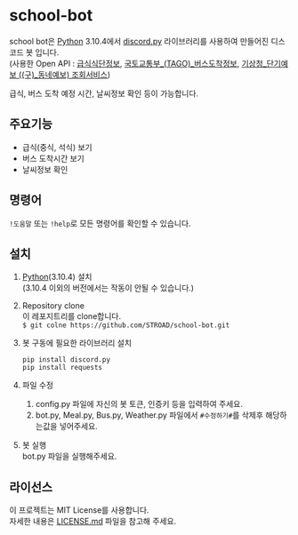 # school-bot

school bot은 [Python](https://www.python.org) 3.10.4에서 [discord.py](https://github.com/Rapptz/discord.py) 라이브러리를 사용하여 만들어진 디스코드 봇 입니다.  
(사용한 Open API : [급식식단정보](https://open.neis.go.kr/portal/data/service/selectServicePage.do?page=1&rows=10&sortColumn=&sortDirection=&infId=OPEN17320190722180924242823&infSeq=2), [국토교통부_(TAGO)_버스도착정보](https://www.data.go.kr/tcs/dss/selectApiDataDetailView.do?publicDataPk=15098530), [기상청_단기예보 ((구)_동네예보) 조회서비스](https://www.data.go.kr/tcs/dss/selectApiDataDetailView.do?publicDataPk=15084084))


급식, 버스 도착 예정 시간, 날씨정보 확인 등이 가능합니다.


## 주요기능
* 급식(중식, 석식) 보기
* 버스 도착시간 보기
* 날씨정보 확인


## 명령어
`!도움말` 또는 `!help`로 모든 명령어를 확인할 수 있습니다.


## 설치
1. [Python](https://www.python.org)(3.10.4) 설치  
    (3.10.4 이외의 버전에서는 작동이 안될 수 있습니다.)

2. Repository clone  
    이 레포지트리를 clone합니다.  
    `$ git colne https://github.com/STROAD/school-bot.git`

3. 봇 구동에 필요한 라이브러리 설치
    ```
    pip install discord.py  
    pip install requests
    ```

4. 파일 수정  
    1. config.py 파일에 자신의 봇 토큰, 인증키 등을 입력하여 주세요.  
    2. bot.py, Meal.py, Bus.py, Weather.py 파일에서 `#수정하기#`를 삭제후 해당하는값을 넣어주세요.

5. 봇 실행  
    bot.py 파일을 실행해주세요.


## 라이선스
이 프로젝트는 MIT License를 사용합니다.  
자세한 내용은 [LICENSE.md](LICENSE) 파일을 참고해 주세요.
